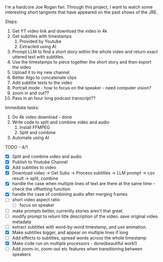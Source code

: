 I'm a hardcore Joe Rogan fan. Through this project, I want to watch some interesting short tangents that have appeared on the past shows of the JRE.

Steps:
1. Get YT video link and download the video in 4k
2. Get subtitles with timestamps
    1. Provided by Youtube
    2. Extracted using AI
3. Prompt LLM to find a short story within the whole video and return exact uttered text with subtitles.
4. Use the timestamps to piece together the short story and then export the video
5. Upload it to my new channel
6. Better Algo to concatenate clips
7. Add subtitle texts to the video
8. Portrait mode - how to focus on the speaker - need computer vision?
9. zoom in and out??
10. Pass in an hour long podcast transcript??


Immediate tasks:
1. Do 4k video download - done
2. Write code to split and combine video and audio
    1. Install FFMPEG
    2. Split and combine 
3. Automate using AI

TODO - 4/1
- [x] Split and combine video and audio
- [x] Publish to Youtube Channel
- [x] Add subtitles to video
- [x] Download video -> Get Subs -> Process subtitles -> LLM prompt -> csv result -> split, combine
- [x] handle the case when multiple lines of text are there at the same time - check the offsetting function
- [x] handle the case of combining audio after merging frames
- [ ] short video aspect ratio
    - [ ] focus on speaker
- [ ] make prompts better, currently stories aren't that great.
- [ ] modify prompt to return title description of the video. save original video metadata
- [ ] extract subtitles with word-by-word timestamp, and use animation.
- [x] Make subtitles bigger, and appear on multiple lines if long
- [ ] Add effects to subtitles, spread words across the whole timestamp
- [x] Make code run on multiple processors - done(beautiful work!)
- [ ] Add zoom-in, zoom-out etc features when transitioning between speakers